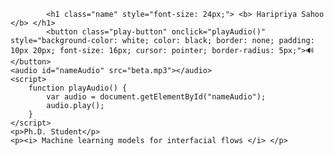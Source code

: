 



    
       
            <h1 class="name" style="font-size: 24px;"> <b> Haripriya Sahoo </b> </h1>
            <button class="play-button" onclick="playAudio()" style="background-color: white; color: black; border: none; padding: 10px 20px; font-size: 16px; cursor: pointer; border-radius: 5px;">🔊</button>
    <audio id="nameAudio" src="beta.mp3"></audio>
    <script>
        function playAudio() {
            var audio = document.getElementById("nameAudio");
            audio.play();
        }
    </script>
    <p>Ph.D. Student</p>
    <p><i> Machine learning models for interfacial flows </i> </p>
